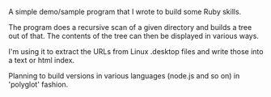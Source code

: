 A simple demo/sample program that I wrote to build some Ruby skills.

The program does a recursive scan of a given directory and builds a tree out of that.
The contents of the tree can then be displayed in various ways.

I'm using it to extract the URLs from Linux .desktop files and write those into a text or html index.

Planning to build versions in various languages (node.js and so on) in 'polyglot' fashion.
